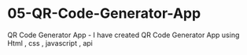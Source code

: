 # 05-QR-Code-Generator-App
QR Code Generator App - I have created QR Code Generator App using Html , css , javascript , api
